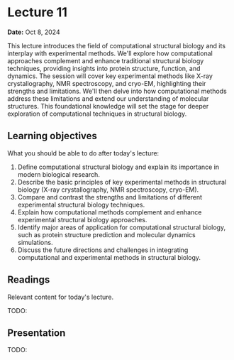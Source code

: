 # Lecture 11

**Date:** Oct 8, 2024

This lecture introduces the field of computational structural biology and its interplay with experimental methods. We'll explore how computational approaches complement and enhance traditional structural biology techniques, providing insights into protein structure, function, and dynamics. The session will cover key experimental methods like X-ray crystallography, NMR spectroscopy, and cryo-EM, highlighting their strengths and limitations. We'll then delve into how computational methods address these limitations and extend our understanding of molecular structures. This foundational knowledge will set the stage for deeper exploration of computational techniques in structural biology.

## Learning objectives

What you should be able to do after today's lecture:

1.  Define computational structural biology and explain its importance in modern biological research.
2.  Describe the basic principles of key experimental methods in structural biology (X-ray crystallography, NMR spectroscopy, cryo-EM).
3.  Compare and contrast the strengths and limitations of different experimental structural biology techniques.
4.  Explain how computational methods complement and enhance experimental structural biology approaches.
5.  Identify major areas of application for computational structural biology, such as protein structure prediction and molecular dynamics simulations.
6.  Discuss the future directions and challenges in integrating computational and experimental methods in structural biology.

## Readings

Relevant content for today's lecture.

TODO:

## Presentation

TODO:
